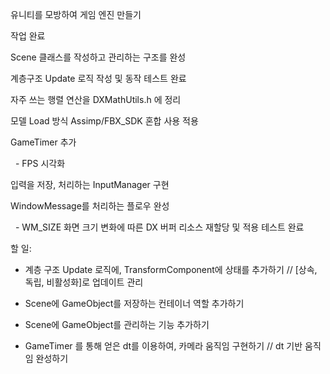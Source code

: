 유니티를 모방하여 게임 엔진 만들기



작업 완료

Scene 클래스를 작성하고 관리하는 구조를 완성

계층구조 Update 로직 작성 및 동작 테스트 완료

자주 쓰는 행렬 연산을 DXMathUtils.h 에 정리

모델 Load 방식 Assimp/FBX\_SDK 혼합 사용 적용



GameTimer 추가

&nbsp;	- FPS 시각화



입력을 저장, 처리하는 InputManager 구현



WindowMessage를 처리하는 플로우 완성

&nbsp;	- WM\_SIZE 화면 크기 변화에 따른 DX 버퍼 리소스 재할당 및 적용 테스트 완료





할 일:

* 계층 구조 Update 로직에, TransformComponent에 상태를 추가하기 // \[상속, 독립, 비활성화]로 업데이트 관리
* Scene에 GameObject를 저장하는 컨테이너 역할 추가하기 
* Scene에 GameObject를 관리하는 기능 추가하기 



* GameTimer 를 통해 얻은 dt를 이용하여, 카메라 움직임 구현하기 // dt 기반 움직임 완성하기
